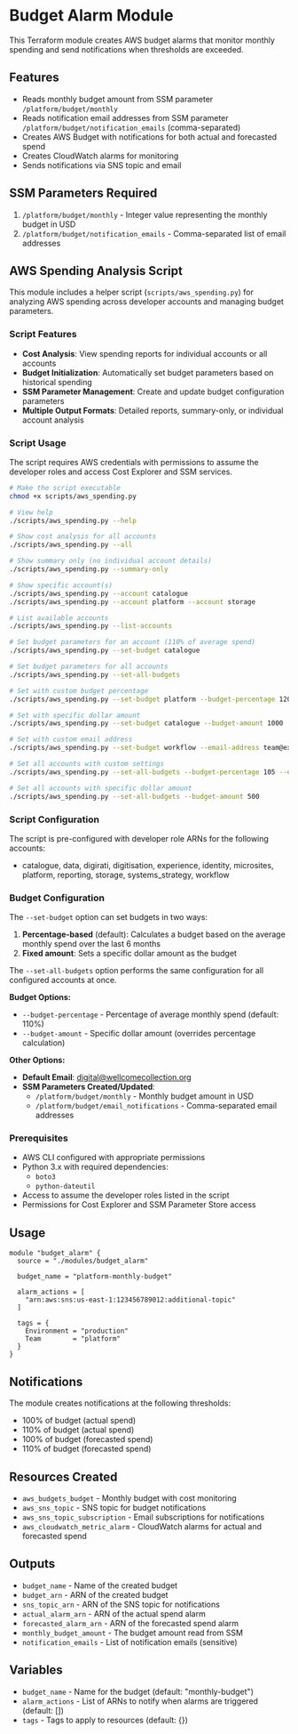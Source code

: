 # Budget Alarm Module

This Terraform module creates AWS budget alarms that monitor monthly spending and send notifications when thresholds are exceeded.

## Features

- Reads monthly budget amount from SSM parameter `/platform/budget/monthly`
- Reads notification email addresses from SSM parameter `/platform/budget/notification_emails` (comma-separated)
- Creates AWS Budget with notifications for both actual and forecasted spend
- Creates CloudWatch alarms for monitoring
- Sends notifications via SNS topic and email

## SSM Parameters Required

1. `/platform/budget/monthly` - Integer value representing the monthly budget in USD
2. `/platform/budget/notification_emails` - Comma-separated list of email addresses

## AWS Spending Analysis Script

This module includes a helper script (`scripts/aws_spending.py`) for analyzing AWS spending across developer accounts and managing budget parameters.

### Script Features

- **Cost Analysis**: View spending reports for individual accounts or all accounts
- **Budget Initialization**: Automatically set budget parameters based on historical spending
- **SSM Parameter Management**: Create and update budget configuration parameters
- **Multiple Output Formats**: Detailed reports, summary-only, or individual account analysis

### Script Usage

The script requires AWS credentials with permissions to assume the developer roles and access Cost Explorer and SSM services.

```bash
# Make the script executable
chmod +x scripts/aws_spending.py

# View help
./scripts/aws_spending.py --help

# Show cost analysis for all accounts
./scripts/aws_spending.py --all

# Show summary only (no individual account details)
./scripts/aws_spending.py --summary-only

# Show specific account(s)
./scripts/aws_spending.py --account catalogue
./scripts/aws_spending.py --account platform --account storage

# List available accounts
./scripts/aws_spending.py --list-accounts

# Set budget parameters for an account (110% of average spend)
./scripts/aws_spending.py --set-budget catalogue

# Set budget parameters for all accounts
./scripts/aws_spending.py --set-all-budgets

# Set with custom budget percentage
./scripts/aws_spending.py --set-budget platform --budget-percentage 120

# Set with specific dollar amount
./scripts/aws_spending.py --set-budget catalogue --budget-amount 1000

# Set with custom email address
./scripts/aws_spending.py --set-budget workflow --email-address team@example.com

# Set all accounts with custom settings
./scripts/aws_spending.py --set-all-budgets --budget-percentage 105 --email-address devs@wellcomecollection.org

# Set all accounts with specific dollar amount
./scripts/aws_spending.py --set-all-budgets --budget-amount 500
```

### Script Configuration

The script is pre-configured with developer role ARNs for the following accounts:
- catalogue, data, digirati, digitisation, experience, identity, microsites, platform, reporting, storage, systems_strategy, workflow

### Budget Configuration

The `--set-budget` option can set budgets in two ways:

1. **Percentage-based** (default): Calculates a budget based on the average monthly spend over the last 6 months
2. **Fixed amount**: Sets a specific dollar amount as the budget

The `--set-all-budgets` option performs the same configuration for all configured accounts at once.

**Budget Options:**
- `--budget-percentage` - Percentage of average monthly spend (default: 110%)
- `--budget-amount` - Specific dollar amount (overrides percentage calculation)

**Other Options:**
- **Default Email**: digital@wellcomecollection.org
- **SSM Parameters Created/Updated**:
  - `/platform/budget/monthly` - Monthly budget amount in USD
  - `/platform/budget/email_notifications` - Comma-separated email addresses

### Prerequisites

- AWS CLI configured with appropriate permissions
- Python 3.x with required dependencies:
  - `boto3`
  - `python-dateutil`
- Access to assume the developer roles listed in the script
- Permissions for Cost Explorer and SSM Parameter Store access

## Usage

```hcl
module "budget_alarm" {
  source = "./modules/budget_alarm"

  budget_name = "platform-monthly-budget"
  
  alarm_actions = [
    "arn:aws:sns:us-east-1:123456789012:additional-topic"
  ]

  tags = {
    Environment = "production"
    Team        = "platform"
  }
}
```

## Notifications

The module creates notifications at the following thresholds:
- 100% of budget (actual spend)
- 110% of budget (actual spend)
- 100% of budget (forecasted spend)
- 110% of budget (forecasted spend)

## Resources Created

- `aws_budgets_budget` - Monthly budget with cost monitoring
- `aws_sns_topic` - SNS topic for budget notifications
- `aws_sns_topic_subscription` - Email subscriptions for notifications
- `aws_cloudwatch_metric_alarm` - CloudWatch alarms for actual and forecasted spend

## Outputs

- `budget_name` - Name of the created budget
- `budget_arn` - ARN of the created budget
- `sns_topic_arn` - ARN of the SNS topic for notifications
- `actual_alarm_arn` - ARN of the actual spend alarm
- `forecasted_alarm_arn` - ARN of the forecasted spend alarm
- `monthly_budget_amount` - The budget amount read from SSM
- `notification_emails` - List of notification emails (sensitive)

## Variables

- `budget_name` - Name for the budget (default: "monthly-budget")
- `alarm_actions` - List of ARNs to notify when alarms are triggered (default: [])
- `tags` - Tags to apply to resources (default: {})
